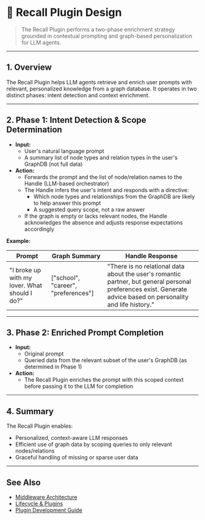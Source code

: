 # 🧠 Recall Plugin Design

> The Recall Plugin performs a two-phase enrichment strategy grounded in contextual prompting and graph-based personalization for LLM agents.

---

## 1. Overview

The Recall Plugin helps LLM agents retrieve and enrich user prompts with relevant, personalized knowledge from a graph database. It operates in two distinct phases: intent detection and context enrichment.

---

## 2. Phase 1: Intent Detection & Scope Determination

- **Input:**
    - User's natural language prompt
    - A summary list of node types and relation types in the user's GraphDB (not full data)
- **Action:**
    - Forwards the prompt and the list of node/relation names to the Handle (LLM-based orchestrator)
    - The Handle infers the user's intent and responds with a directive:
        - Which node types and relationships from the GraphDB are likely to help answer this prompt
        - A suggested query scope, not a raw answer
    - If the graph is empty or lacks relevant nodes, the Handle acknowledges the absence and adjusts response expectations accordingly

**Example:**

| Prompt | Graph Summary | Handle Response |
|--------|--------------|----------------|
| "I broke up with my lover. What should I do?" | ["school", "career", "preferences"] | "There is no relational data about the user's romantic partner, but general personal preferences exist. Generate advice based on personality and life history." |

---

## 3. Phase 2: Enriched Prompt Completion

- **Input:**
    - Original prompt
    - Queried data from the relevant subset of the user's GraphDB (as determined in Phase 1)
- **Action:**
    - The Recall Plugin enriches the prompt with this scoped context before passing it to the LLM for completion

---

## 4. Summary

The Recall Plugin enables:
- Personalized, context-aware LLM responses
- Efficient use of graph data by scoping queries to only relevant nodes/relations
- Graceful handling of missing or sparse user data

---

## See Also

- [Middleware Architecture](./middleware.md)
- [Lifecycle & Plugins](./lifecycle-and-plugins.md)
- [Plugin Development Guide](./plugin_development.md)
